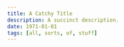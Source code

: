 ```yaml
---
title: A Catchy Title
description: A succinct description.
date: 1971-01-01
tags: [all, sorts, of, stuff]
---
```

